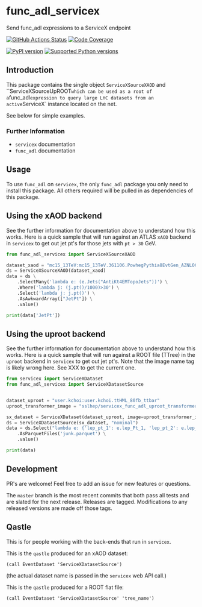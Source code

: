 # func_adl_servicex

Send func_adl expressions to a ServiceX endpoint

[![GitHub Actions Status](https://github.com/iris-hep/func_adl_servicex/workflows/CI/CD/badge.svg)](https://github.com/iris-hep/func_adl_servicex/actions)
[![Code Coverage](https://codecov.io/gh/iris-hep/func_adl_servicex/graph/badge.svg)](https://codecov.io/gh/iris-hep/func_adl_servicex)

[![PyPI version](https://badge.fury.io/py/func-adl-servicex.svg)](https://badge.fury.io/py/func-adl-servicex)
[![Supported Python versions](https://img.shields.io/pypi/pyversions/func-adl-servicex.svg)](https://pypi.org/project/func-adl-servicex/)

## Introduction

This package contains the single object `ServiceXSourceXAOD` and ``ServiceXSourceUpROOT` which can be used as a root of a `func_adl` expression to query large LHC datasets from an active `ServiceX` instance located on the net.

See below for simple examples.

### Further Information

- `servicex` documentation
- `func_adl` documentation

## Usage

To use `func_adl` on `servicex`, the only `func_adl` package you only need to install this package. All others required will be pulled in as dependencies of this package.

## Using the xAOD backend

See the further information for documentation above to understand how this works. Here is a quick sample that will run against an ATLAS `xAOD` backend in `servicex` to get out jet pt's for those jets with `pt > 30` GeV.

```python
from func_adl_servicex import ServiceXSourceXAOD

dataset_xaod = "mc15_13TeV:mc15_13TeV.361106.PowhegPythia8EvtGen_AZNLOCTEQ6L1_Zee.merge.DAOD_STDM3.e3601_s2576_s2132_r6630_r6264_p2363_tid05630052_00"
ds = ServiceXSourceXAOD(dataset_xaod)
data = ds \
    .SelectMany('lambda e: (e.Jets("AntiKt4EMTopoJets"))') \
    .Where('lambda j: (j.pt()/1000)>30') \
    .Select('lambda j: j.pt()') \
    .AsAwkwardArray(["JetPt"]) \
    .value()

print(data['JetPt'])
```

## Using the uproot backend

See the further information for documentation above to understand how this works. Here is a quick sample that will run against a ROOT file (TTree) in the `uproot` backend in `servicex` to get out jet pt's. Note that the image name tag is likely wrong here. See XXX to get the current one.

```python
from servicex import ServiceXDataset
from func_adl_servicex import ServiceXDatasetSource


dataset_uproot = "user.kchoi:user.kchoi.ttHML_80fb_ttbar"
uproot_transformer_image = "sslhep/servicex_func_adl_uproot_transformer:issue6"

sx_dataset = ServiceXDataset(dataset_uproot, image=uproot_transformer_image)
ds = ServiceXDatasetSource(sx_dataset, "nominal")
data = ds.Select("lambda e: {'lep_pt_1': e.lep_Pt_1, 'lep_pt_2': e.lep_Pt_2}") \
    .AsParquetFiles('junk.parquet') \
    .value()

print(data)
```

## Development

PR's are welcome! Feel free to add an issue for new features or questions.

The `master` branch is the most recent commits that both pass all tests and are slated for the next release. Releases are tagged. Modifications to any released versions are made off those tags.

## Qastle

This is for people working with the back-ends that run in `servicex`.

This is the `qastle` produced for an xAOD dataset:

```text
(call EventDataset 'ServiceXDatasetSource')
```

(the actual dataset name is passed in the `servicex` web API call.)

This is the `qastle` produced for a ROOT flat file:

```text
(call EventDataset 'ServiceXDatasetSource' 'tree_name')
```
